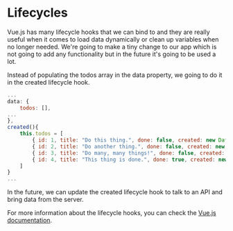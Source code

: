 # Lifecycles

Vue.js has many lifecycle hooks that we can bind to and they are really useful when it comes to load data dynamically or clean up variables when no longer needed. We're going to make a tiny change to our app which is not going to add any functionality but in the future it's going to be used a lot.

Instead of populating the todos array in the data property, we going to do it in the created lifecycle hook.

```javascript
...
data: {
    todos: [],
...
},
created(){
    this.todos = [
        { id: 1, title: "Do this thing.", done: false, created: new Date(2019,1,1) },
        { id: 2, title: "Do another thing.", done: false, created: new Date(2019,3,1) },
        { id: 3, title: "Do many, many things!", done: false, created: new Date() },
        { id: 4, title: "This thing is done.", done: true, created: new Date() }
    ]
}
...
```

In the future, we can update the created lifecycle hook to talk to an API and bring data from the server.

For more information about the lifecycle hooks, you can check the [Vue.js documentation](https://vuejs.org/v2/guide/instance.html#Instance-Lifecycle-Hooks).

